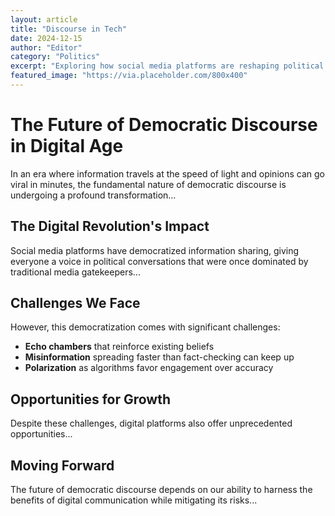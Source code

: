 ```yaml
---
layout: article
title: "Discourse in Tech"
date: 2024-12-15
author: "Editor"
category: "Politics"
excerpt: "Exploring how social media platforms are reshaping political conversation and what it means for democracy. An in-depth analysis of the challenges and opportunities facing modern civic engagement..."
featured_image: "https://via.placeholder.com/800x400"
---
```


# The Future of Democratic Discourse in Digital Age

In an era where information travels at the speed of light and opinions can go viral in minutes, the fundamental nature of democratic discourse is undergoing a profound transformation...

## The Digital Revolution's Impact

Social media platforms have democratized information sharing, giving everyone a voice in political conversations that were once dominated by traditional media gatekeepers...

## Challenges We Face

However, this democratization comes with significant challenges:

- **Echo chambers** that reinforce existing beliefs
- **Misinformation** spreading faster than fact-checking can keep up
- **Polarization** as algorithms favor engagement over accuracy

## Opportunities for Growth

Despite these challenges, digital platforms also offer unprecedented opportunities...

## Moving Forward

The future of democratic discourse depends on our ability to harness the benefits of digital communication while mitigating its risks...
